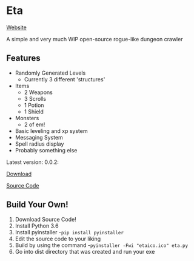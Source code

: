 # Eta
[Website](https://jadenhoenes.github.io/Eta/)

A simple and very much WIP open-source rogue-like dungeon crawler

## Features
* Randomly Generated Levels
  * Currently 3 different 'structures'
* Items
  * 2 Weapons
  * 3 Scrolls
  * 1 Potion
  * 1 Shield
* Monsters
  * 2 of em!
* Basic leveling and xp system
* Messaging System
* Spell radius display
* Probably something else


Latest version: 0.0.2:

[Download](https://drive.google.com/uc?export=download&id=1tBCBQ8jQs1U54mRWi5Cg2r88iGuLxHrA)

[Source Code](https://drive.google.com/uc?export=download&id=1X7yO_sXpTqyBs4vl2Uby6X4U1aNHVPqB)

## Build Your Own!

1. Download Source Code!
2. Install Python 3.6
3. Install pyinstaller 
  -```pip install pyinstaller```
4. Edit the source code to your liking
5. Build by using the command 
  -```pyinstaller -Fwi "etaico.ico" eta.py```
6. Go into dist directory that was created and run your exe
